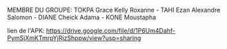 MEMBRE DU GROUPE: TOKPA Grace Kelly Roxanne - TAHI Ezan Alexandre Salomon - DIANE Cheick Adama - KONE Moustapha

lien de l'APK:
https://drive.google.com/file/d/1P6Um4Dahf-PymSjXmKTmrpYjRjzShppw/view?usp=sharing

